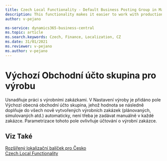 ```yaml
---
title: Czech Local Functionality - Default Business Posting Group in Manufacturing | Microsoft Docs
description: This functionality makes it easier to work with production orders.
author: v-pejano

ms-service: dynamics365-business-central
ms.topic: article
ms.search.keywords: Czech, Finance, Localization, CZ
ms.date: 31/01/2021
ms.reviewer: v-pejano
ms.author: v-pejano
---
```


# Výchozí Obchodní účto skupina pro výrobu
Usnadňuje práci s výrobními zakázkami. V Nastavení výroby je přidáno pole Výchozí obecná obchodní účto skupina, jehož hodnota se následně doplňuje do všech nově vytvořených výrobních zakázek (plánovaných, simulovaných atd.) automaticky, není třeba je zadávat  manuálně v každé zakázce. Parametrizace tohoto pole ovlivňuje účtování o výrobní zakázce.

## Viz Také

[Rozšířený lokalizační balíček pro Česko](ui-extensions-advanced-localization-pack-cz.md)  
[Czech Local Functionality](czech-local-functionality.md)
